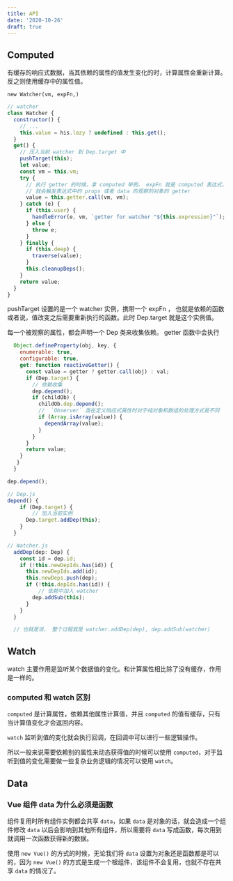 ```yaml
---
title: API
date: '2020-10-26'
draft: true
---
```


## Computed

有缓存的响应式数据，当其依赖的属性的值发生变化的时，计算属性会重新计算。反之则使用缓存中的属性值。

`new Watcher(vm, expFn,)`

```js
// watcher
class Watcher {
  constructor() {
    // ...
    this.value = his.lazy ? undefined : this.get();
  }
  get() {
    // 压入当前 watcher 到 Dep.target 中
    pushTarget(this);
    let value;
    const vm = this.vm;
    try {
      // 执行 getter 的时候，拿 computed 举例， expFn 就是 computed 表达式，执行一遍
      // 就会触发表达式中的 props 或者 data 的观察的对象的 getter
      value = this.getter.call(vm, vm);
    } catch (e) {
      if (this.user) {
        handleError(e, vm, `getter for watcher "${this.expression}"`);
      } else {
        throw e;
      }
    } finally {
      if (this.deep) {
        traverse(value);
      }
      this.cleanupDeps();
    }
    return value;
  }
}
```

pushTarget 设置的是一个 watcher 实例，携带一个 expFn ， 也就是依赖的函数或者说，值改变之后需要重新执行的函数。此时 Dep.target 就是这个实例值。

每一个被观察的属性，都会声明一个 Dep 类来收集依赖。 getter 函数中会执行

```js
  Object.defineProperty(obj, key, {
    enumerable: true,
    configurable: true,
    get: function reactiveGetter() {
      const value = getter ? getter.call(obj) : val;
      if (Dep.target) {
        // 依赖收集
        dep.depend();
        if (childOb) {
          childOb.dep.depend();
          //  `Observer` 类在定义响应式属性时对于纯对象和数组的处理方式是不同
          if (Array.isArray(value)) {
            dependArray(value);
          }
        }
      }
      return value;
    }
   }
  }
```

```js
dep.depend();
```

```js
// Dep.js
depend() {
    if (Dep.target) {
    	// 加入当前实例
      Dep.target.addDep(this);
    }
  }
```

```js
// Watcher.js
  addDep(dep: Dep) {
    const id = dep.id;
    if (!this.newDepIds.has(id)) {
      this.newDepIds.add(id);
      this.newDeps.push(dep);
      if (!this.depIds.has(id)) {
     	  // 依赖中加入 watcher
        dep.addSub(this);
      }
    }
  }

  // 也就是说， 整个过程就是 watcher.addDep(dep), dep.addSub(watcher)
```

## Watch

watch 主要作用是监听某个数据值的变化。和计算属性相比除了没有缓存，作用是一样的。

### computed 和 watch 区别

`computed` 是计算属性，依赖其他属性计算值，并且 `computed` 的值有缓存，只有当计算值变化才会返回内容。

`watch` 监听到值的变化就会执行回调，在回调中可以进行一些逻辑操作。

所以一般来说需要依赖别的属性来动态获得值的时候可以使用 `computed`，对于监听到值的变化需要做一些复杂业务逻辑的情况可以使用 `watch`。

## Data

### Vue 组件 data 为什么必须是函数

组件复用时所有组件实例都会共享 `data`，如果 `data` 是对象的话，就会造成一个组件修改 `data` 以后会影响到其他所有组件，所以需要将 `data` 写成函数，每次用到就调用一次函数获得新的数据。

使用 `new Vue()` 的方式的时候，无论我们将 `data` 设置为对象还是函数都是可以的，因为 `new Vue()` 的方式是生成一个根组件，该组件不会复用，也就不存在共享 `data` 的情况了。
